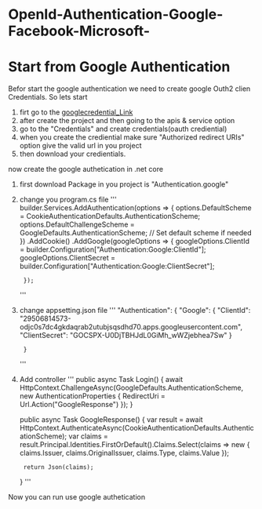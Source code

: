 # OpenId-Authentication-Google-Facebook-Microsoft- 

# Start from Google Authentication
Befor start the google authentication we need to create google Outh2 clien Credentials. So lets start 
1. firt go to the [googlecredential_Link](https://console.cloud.google.com/)
2. after create the project and then going to the  apis & service option 
3. go to the "Credentials" and create credentials(oauth crediential)
4. when you create the crediential make sure "Authorized redirect URIs" option give the valid url in you project 
5. then download your credientials.

now create the google authetication in .net core 
1. first download Package in you project is "Authentication.google"
2. change you program.cs file 
   '''
        builder.Services.AddAuthentication(options =>
        {
            options.DefaultScheme = CookieAuthenticationDefaults.AuthenticationScheme;
            options.DefaultChallengeScheme = GoogleDefaults.AuthenticationScheme; // Set default scheme if needed
        })
        .AddCookie()
        .AddGoogle(googleOptions =>
        {
            googleOptions.ClientId = builder.Configuration["Authentication:Google:ClientId"];
            googleOptions.ClientSecret = builder.Configuration["Authentication:Google:ClientSecret"];

        });
   '''
3. change appsetting.json file 
    '''
      "Authentication": {
        "Google": {
            "ClientId": "29506814573-odjc0s7dc4gkdaqrab2utubjsqsdhd70.apps.googleusercontent.com",
            "ClientSecret": "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"
        }

        }
    '''
4. Add controller 
   '''
    public async Task Login()
    {
        await HttpContext.ChallengeAsync(GoogleDefaults.AuthenticationScheme,
            new AuthenticationProperties
            {
                RedirectUri = Url.Action("GoogleResponse")
            });
    }

    public async Task<IActionResult> GoogleResponse()
    {
        var result = await HttpContext.AuthenticateAsync(CookieAuthenticationDefaults.AuthenticationScheme);
        var claims = result.Principal.Identities.FirstOrDefault().Claims.Select(claims => new
        {
            claims.Issuer,
            claims.OriginalIssuer,
            claims.Type,
            claims.Value
        });

        return Json(claims);
    }
   '''

Now you can run use google  authetication 

